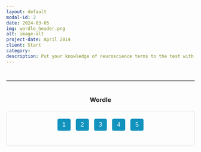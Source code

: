 ```yaml
---
layout: default
modal-id: 2
date: 2024-03-05
img: wordle_header.png
alt: image-alt
project-date: April 2014
client: Start 
category: 
description: Put your knowledge of neuroscience terms to the test with five interactive Wordle games!
---
```



<!-- Optional visual separator between description and quiz -->
<hr class="quiz-separator">
<h3 style="text-align: center;">Wordle</h3>

<div class="quiz-container">
  <!-- Quiz Menu -->
  <div class="quiz-menu" style="text-align: center; margin-bottom: 20px;">
    <button onclick="showQuestion(1)" class="quiz-menu-button">1</button>
    <button onclick="showQuestion(2)" class="quiz-menu-button">2</button>
    <button onclick="showQuestion(3)" class="quiz-menu-button">3</button>
    <button onclick="showQuestion(4)" class="quiz-menu-button">4</button>
    <button onclick="showQuestion(5)" class="quiz-menu-button">5</button>
  </div>
  
  <!-- insula -->
  <div class="quiz-question" id="question-1" style="display: none;">
   <iframe src="https://mywordle.strivemath.com/?word=ebjxwe" width="100%" height="600px" style="border: none;"></iframe>

  </div>
  
  <!-- cortical -->
  <div class="quiz-question" id="question-2" style="display: none;"> 
    <iframe src="https://mywordle.strivemath.com/?word=yciwtgwz" width="100%" height="600px" style="border: none;"></iframe>

  </div>
  
  <!-- basal -->
  <div class="quiz-question" id="question-3" style="display: none;">
    <iframe src="https://mywordle.strivemath.com/?word=xojdw" width="100%" height="600px" style="border: none;"></iframe>

  </div>
  
  <!-- brain -->
  <div class="quiz-question" id="question-4" style="display: none;">
    <iframe src="https://mywordle.strivemath.com/?word=xfrly" width="100%" height="600px" style="border: none;"></iframe>

  </div>
  
  <!-- think -->
  <div class="quiz-question" id="question-5" style="display: none;">
    <iframe src="https://mywordle.strivemath.com/?word=pvzqv" width="100%" height="600px" style="border: none;"></iframe>

  </div>

<style>
/* General styles for the quiz interface */
.statement {
  font-size: 20px;
  margin-bottom: 20px;
}
.button-group {
  margin-bottom: 20px;
}
button {
  font-size: 16px;
  padding: 8px 16px;
  margin: 0 10px;
  cursor: pointer;
  border: none;
  color: white;
  border-radius: 5px;
}
.real-btn { background-color: #4CAF50; }
.not-real-btn { background-color: #f44336; }
.confirm-btn { background-color: #008CBA; margin-top: 20px; }
.answer {
  font-size: 16px;
  display: none;
  margin-top: 20px;
  padding: 15px;
  border-radius: 8px;
  background-color: #e0f7fa;
  max-width: 700px;
  margin-left: auto;
  margin-right: auto;
}

/* Quiz container and menu styling */
.quiz-container {
  border: 1px solid #ddd;
  padding: 20px;
  border-radius: 8px;
  max-width: 800px;
  margin: 20px auto;
}
.quiz-menu {
  margin-bottom: 20px;
}
.quiz-menu-button {
  font-size: 16px;
  padding: 6px 12px;
  margin: 0 5px;
  cursor: pointer;
  border: 1px solid #008CBA;
  background-color: #008CBA;
  color: white;
  border-radius: 4px;
  transition: background-color 0.3s;
}
.quiz-menu-button:hover {
  background-color: #006494;
}
.quiz-menu-button.active {
  background-color: #006494;
}

/* Optional separator style */
.quiz-separator {
  margin: 40px auto;
  max-width: 800px;
  border: none;
  border-top: 2px solid #ddd;
}
</style>

<script>
// Object to store user's choices for each question
let userChoices = {};

// Function to show a specific question and update the menu's active state
function showQuestion(q) {
  // Hide all quiz questions
  const questions = document.querySelectorAll('.quiz-question');
  questions.forEach(function(qEl) {
    qEl.style.display = 'none';
  });
  document.getElementById('question-' + q).style.display = 'block';
  
  // Update menu button active state
  const menuButtons = document.querySelectorAll('.quiz-menu-button');
  menuButtons.forEach(function(btn) {
    btn.classList.remove('active');
  });
  // Activate the current question's button (assumes buttons are in order)
  document.querySelector('.quiz-menu-button:nth-child(' + q + ')').classList.add('active');
}

// Function to register a user's choice for a given question
function selectChoice(choice, questionNum, event) {
  userChoices[questionNum] = choice;
  // Reset opacity for all buttons in this question's button group
  const parent = event.target.closest('.button-group');
  const buttons = parent.querySelectorAll('button');
  buttons.forEach(function(btn) {
    btn.style.opacity = '0.6';
  });
  event.target.style.opacity = '1';
}

// Function to confirm a user's choice and show the answer
function confirmChoice(questionNum) {
  if (userChoices[questionNum]) {
    document.getElementById('answer-' + questionNum).style.display = 'block';
  } else {
    alert("Please select an option first.");
  }
}

// Initialize by showing question 1
document.addEventListener("DOMContentLoaded", function() {
  showQuestion(1);
});
</script>
  <!-- Your new embedded content section -->

